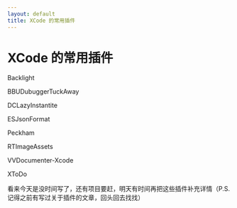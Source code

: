 ```yaml
---
layout: default
title: XCode 的常用插件
---  
```


# XCode 的常用插件

Backlight  

BBUDubuggerTuckAway  

DCLazyInstantite  

ESJsonFormat  

Peckham  

RTImageAssets  

VVDocumenter-Xcode  

XToDo  

看来今天是没时间写了，还有项目要赶，明天有时间再把这些插件补充详情（P.S.记得之前有写过关于插件的文章，回头回去找找）
